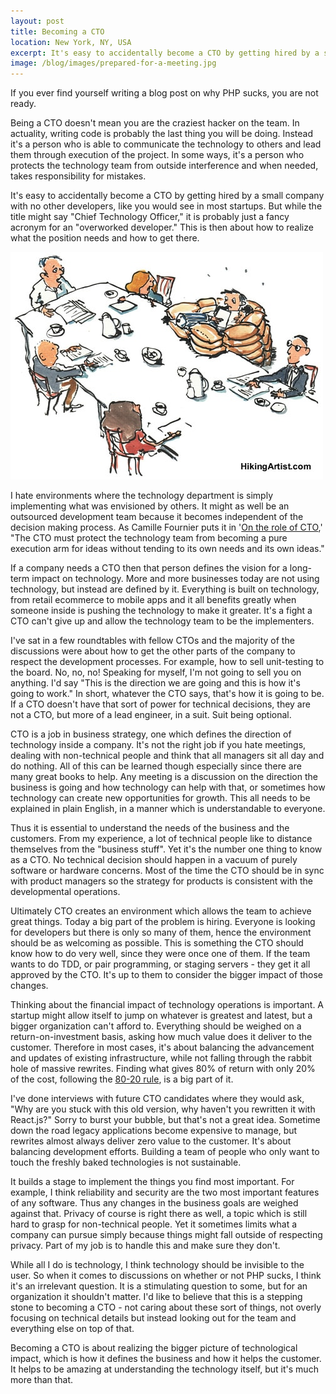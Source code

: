 ```yaml
---
layout: post
title: Becoming a CTO
location: New York, NY, USA
excerpt: It's easy to accidentally become a CTO by getting hired by a small company with no other developers, like you would see in most startups. But while the title might say "Chief Technology Officer," it is probably just a fancy acronym for an "overworked developer." This is then about how to realize what the position needs and how to get there.
image: /blog/images/prepared-for-a-meeting.jpg
---
```


If you ever find yourself writing a blog post on why PHP sucks, you are not ready.

Being a CTO doesn't mean you are the craziest hacker on the team. In actuality, writing code is probably the last thing you will be doing. Instead it's a person who is able to communicate the technology to others and lead them through execution of the project. In some ways, it's a person who protects the technology team from outside interference and when needed, takes responsibility for mistakes.

It's easy to accidentally become a CTO by getting hired by a small company with no other developers, like you would see in most startups. But while the title might say "Chief Technology Officer," it is probably just a fancy acronym for an "overworked developer." This is then about how to realize what the position needs and how to get there.

<img src="/blog/images/prepared-for-a-meeting.jpg" alt="Prepared for a meeting" class="right" />

I hate environments where the technology department is simply implementing what was envisioned by others. It might as well be an outsourced development team because it becomes independent of the decision making process. As Camille Fournier puts it in '[On the role of CTO](http://whilefalse.blogspot.fr/2015/02/cto.html),' "The CTO must protect the technology team from becoming a pure execution arm for ideas without tending to its own needs and its own ideas."

If a company needs a CTO then that person defines the vision for a long-term impact on technology. More and more businesses today are not using technology, but instead are defined by it. Everything is built on technology, from retail ecommerce to mobile apps and it all benefits greatly when someone inside is pushing the technology to make it greater. It's a fight a CTO can't give up and allow the technology team to be the implementers.

I've sat in a few roundtables with fellow CTOs and the majority of the discussions were about how to get the other parts of the company to respect the development processes. For example, how to sell unit-testing to the board. No, no, no! Speaking for myself, I'm not going to sell you on anything. I'd say "This is the direction we are going and this is how it's going to work." In short, whatever the CTO says, that's how it is going to be. If a CTO doesn't have that sort of power for technical decisions, they are not a CTO, but more of a lead engineer, in a suit. Suit being optional.

CTO is a job in business strategy, one which defines the direction of technology inside a company. It's not the right job if you hate meetings, dealing with non-technical people and think that all managers sit all day and do nothing. All of this can be learned though especially since there are many great books to help. Any meeting is a discussion on the direction the business is going and how technology can help with that, or sometimes how technology can create new opportunities for growth. This all needs to be explained in plain English, in a manner which is understandable to everyone.

Thus it is essential to understand the needs of the business and the customers. From my experience, a lot of technical people like to distance themselves from the "business stuff". Yet it's the number one thing to know as a CTO. No technical decision should happen in a vacuum of purely software or hardware concerns. Most of the time the CTO should be in sync with product managers so the strategy for products is consistent with the developmental operations.

Ultimately CTO creates an environment which allows the team to achieve great things. Today a big part of the problem is hiring. Everyone is looking for developers but there is only so many of them, hence the environment should be as welcoming as possible. This is something the CTO should know how to do very well, since they were once one of them. If the team wants to do TDD, or pair programming, or staging servers - they get it all approved by the CTO. It's up to them to consider the bigger impact of those changes.

Thinking about the financial impact of technology operations is important. A startup might allow itself to jump on whatever is greatest and latest, but a bigger organization can't afford to. Everything should be weighed on a return-on-investment basis, asking how much value does it deliver to the customer. Therefore in most cases, it's about balancing the advancement and updates of existing infrastructure, while not falling through the rabbit hole of massive rewrites. Finding what gives 80% of return with only 20% of the cost, following the [80-20 rule](https://en.wikipedia.org/wiki/Pareto_principle), is a big part of it.

I've done interviews with future CTO candidates where they would ask‚ "Why are you stuck with this old version, why haven't you rewritten it with React.js?" Sorry to burst your bubble, but that's not a great idea. Sometime down the road legacy applications become expensive to manage, but rewrites almost always deliver zero value to the customer. It's about balancing development efforts. Building a team of people who only want to touch the freshly baked technologies is not sustainable.

It builds a stage to implement the things you find most important. For example, I think reliability and security are the two most important features of any software. Thus any changes in the business goals are weighed against that. Privacy of course is right there as well, a topic which is still hard to grasp for non-technical people. Yet it sometimes limits what a company can pursue simply because things might fall outside of respecting privacy. Part of my job is to handle this and make sure they don't.

While all I do is technology, I think technology should be invisible to the user. So when it comes to discussions on whether or not PHP sucks, I think it's an irrelevant question. It is a stimulating question to some, but for an organization it shouldn't matter. I'd like to believe that this is a stepping stone to becoming a CTO - not caring about these sort of things, not overly focusing on technical details but instead looking out for the team and everything else on top of that.

Becoming a CTO is about realizing the bigger picture of technological impact, which is how it defines the business and how it helps the customer. It helps to be amazing at understanding the technology itself, but it's much more than that.
